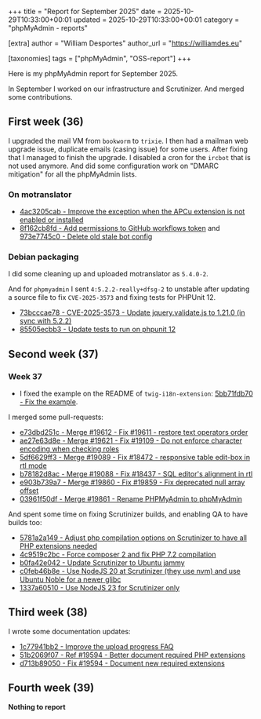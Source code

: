 +++
title = "Report for September 2025"
date = 2025-10-29T10:33:00+00:01
updated = 2025-10-29T10:33:00+00:01
category = "phpMyAdmin - reports"

[extra]
author = "William Desportes"
author_url = "https://williamdes.eu"

[taxonomies]
tags = ["phpMyAdmin", "OSS-report"]
+++

Here is my phpMyAdmin report for September 2025.

<!-- more -->

In September I worked on our infrastructure and Scrutinizer. And merged some contributions.

## First week (36)

I upgraded the mail VM from `bookworm` to `trixie`.
I then had a mailman web upgrade issue, duplicate emails (casing issue) for some users. After fixing that I managed to finish the upgrade.
I disabled a cron for the `ircbot` that is not used anymore.
And did some configuration work on "DMARC mitigation" for all the phpMyAdmin lists.

### On motranslator

- [4ac3205cab - Improve the exception when the APCu extension is not enabled or installed](https://github.com/phpmyadmin/motranslator/commit/4ac3205cabaf1c4f0525c2a49cbd5fe585c87320)
- [8f162cb8fd - Add permissions to GitHub workflows token](https://github.com/phpmyadmin/motranslator/commit/8f162cb8fda6822fb470d854711b8457c434c583) and [973e7745c0 - Delete old stale bot config](https://github.com/phpmyadmin/motranslator/commit/973e7745c0d349fe68b48e9ba41c89511fa41f12)

### Debian packaging

I did some cleaning up and uploaded motranslator as `5.4.0-2`.

And for `phpmyadmin` I sent `4:5.2.2-really+dfsg-2` to unstable after updating a source file to fix `CVE-2025-3573` and fixing tests for PHPUnit 12.

- [73bcccae78 - CVE-2025-3573 - Update jquery.validate.js to 1.21.0 (in sync with 5.2.2)](https://salsa.debian.org/phpmyadmin-team/phpmyadmin/-/commit/73bcccae78b408898c6f706cd6127b8595281daa)
- [85505ecbb3 - Update tests to run on phpunit 12](https://salsa.debian.org/phpmyadmin-team/phpmyadmin/-/commit/85505ecbb3dad2a07862b3872c8cda264faeeab8)

## Second week (37)


### Week 37

- I fixed the example on the README of `twig-i18n-extension`: [5bb71fdb70 - Fix the example](https://github.com/phpmyadmin/twig-i18n-extension/commit/5bb71fdb700c47521a6aaf398d36293504d33474).

I merged some pull-requests:

- [e73dbd251c - Merge #19612 - Fix #19611 - restore text operators order](https://github.com/phpmyadmin/phpmyadmin/commit/e73dbd251cd3e61a5224d67d2990a7e5ed7f9cb1)
- [ae27e63d8e - Merge #19621 - Fix #19109 - Do not enforce character encoding when checking roles](https://github.com/phpmyadmin/phpmyadmin/commit/ae27e63d8ee866bac4fee5821cbafc08de618ddb)
- [5df6629ff3 - Merge #19089 - Fix #18472 - responsive table edit-box in rtl mode](https://github.com/phpmyadmin/phpmyadmin/commit/5df6629ff3a46a8befdebd3f9e9a3114ea4eb864)
- [b78182d8ac - Merge #19088 - Fix #18437 - SQL editor's alignment in rtl](https://github.com/phpmyadmin/phpmyadmin/commit/b78182d8acee95c4192cc1be191933f6a9dea26e)
- [e903b739a7 - Merge #19860 - Fix #19859 - Fix deprecated null array offset](https://github.com/phpmyadmin/phpmyadmin/commit/e903b739a7ca998313b520c2eaf665132c103819)
- [03961f50df - Merge #19861 - Rename PHPMyAdmin to phpMyAdmin](https://github.com/phpmyadmin/phpmyadmin/commit/03961f50df26fda0aaedb35a265474c41891187e)

And spent some time on fixing Scrutinizer builds, and enabling QA to have builds too:

- [5781a2a149 - Adjust php compilation options on Scrutinizer to have all PHP extensions needed](https://github.com/phpmyadmin/phpmyadmin/commit/5781a2a1497ef7be3d0d4eef568df9c42fee9e76)
- [4c9519c2bc - Force composer 2 and fix PHP 7.2 compilation](https://github.com/phpmyadmin/phpmyadmin/commit/4c9519c2bc5e1005ffaa1bd2cedbe248c1b9d98d)
- [b0fa42e042 - Update Scrutinizer to Ubuntu jammy](https://github.com/phpmyadmin/phpmyadmin/commit/b0fa42e042a64aaa0bed7732eb90d482ed70937a)
- [c0feb46b8e - Use NodeJS 20 at Scrutinizer (they use nvm) and use Ubuntu Noble for a newer glibc](https://github.com/phpmyadmin/phpmyadmin/commit/c0feb46b8eee302dede3af997a7e9d67679a6bb5)
- [1337a60510 - Use NodeJS 23 for Scrutinizer only](https://github.com/phpmyadmin/phpmyadmin/commit/1337a605104e9e13cd4a68eb6729a0320f80de63)

## Third week (38)

I wrote some documentation updates:

- [1c77941bb2 - Improve the upload progress FAQ](https://github.com/phpmyadmin/phpmyadmin/commit/1c77941bb231361c34c0c7fb08bc03e321a1efcd)
- [51b2069f07 - Ref #19594 - Better document required PHP extensions](https://github.com/phpmyadmin/phpmyadmin/commit/51b2069f07add54914efb3cc81ede6104632dfdf)
- [d713b89050 - Fix #19594 - Document new required extensions](https://github.com/phpmyadmin/phpmyadmin/commit/d713b89050903e78d733c6c2b84a53715f5c82b8)

## Fourth week (39)

**Nothing to report**
